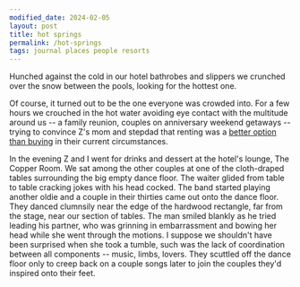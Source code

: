 ```yaml
---
modified_date: 2024-02-05
layout: post
title: hot springs
permalink: /hot-springs
tags: journal places people resorts
---
```


Hunched against the cold in our hotel bathrobes and slippers we crunched over the snow between the pools, looking for the hottest one.
<!--more-->
Of course, it turned out to be the one everyone was crowded into.
For a few hours we crouched in the hot water avoiding eye contact with the multitude around us -- a family reunion, couples on anniversary weekend getaways -- trying to convince Z's mom and stepdad that renting was a [better option than buying](https://macwright.com/2023/12/21/homeownership) in their current circumstances.

In the evening Z and I went for drinks and dessert at the hotel's lounge, The Copper Room.
We sat among the other couples at one of the cloth-draped tables surrounding the big empty dance floor.
The waiter glided from table to table cracking jokes with his head cocked.
The band started playing another oldie and a couple in their thirties came out onto the dance floor.
They danced clumnsily near the edge of the hardwood rectangle, far from the stage, near our section of tables.
The man smiled blankly as he tried leading his partner, who was grinning in embarrassment and bowing her head while she went through the motions.
I suppose we shouldn't have been surprised when she took a tumble, such was the lack of coordination between all components -- music, limbs, lovers.
They scuttled off the dance floor only to creep back on a couple songs later to join the couples they'd inspired onto their feet.